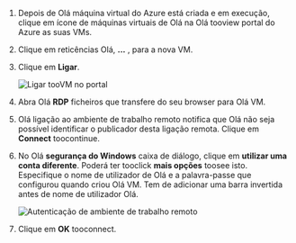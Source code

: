 1. Depois de Olá máquina virtual do Azure está criada e em execução, clique em ícone de máquinas virtuais de Olá na Olá tooview portal do Azure as suas VMs.

1. Clique em reticências Olá, **...** , para a nova VM.

1. Clique em **Ligar**.

   ![Ligar tooVM no portal](./media/virtual-machines-sql-server-remote-desktop-connect/azure-virtual-machine-connect.png)

1. Abra Olá **RDP** ficheiros que transfere do seu browser para Olá VM.

1. Olá ligação ao ambiente de trabalho remoto notifica que Olá não seja possível identificar o publicador desta ligação remota. Clique em **Connect** toocontinue.

1. No Olá **segurança do Windows** caixa de diálogo, clique em **utilizar uma conta diferente**. Poderá ter tooclick **mais opções** toosee isto. Especifique o nome de utilizador de Olá e a palavra-passe que configurou quando criou Olá VM. Tem de adicionar uma barra invertida antes de nome de utilizador Olá.

   ![Autenticação de ambiente de trabalho remoto](./media/virtual-machines-sql-server-remote-desktop-connect/remote-desktop-connect.png)

1. Clique em **OK** tooconnect.
